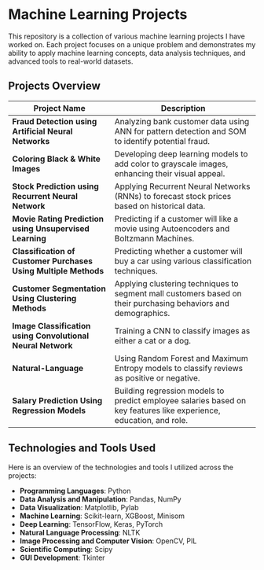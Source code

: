 # Machine Learning Projects

This repository is a collection of various machine learning projects I have worked on. Each project focuses on a unique problem and demonstrates my ability to apply machine learning concepts, data analysis techniques, and advanced tools to real-world datasets. 

## Projects Overview

| Project Name                     | Description                                                                 |
|----------------------------------|-----------------------------------------------------------------------------|
| **Fraud Detection using Artificial Neural Networks**  | Analyzing bank customer data using ANN for pattern detection and SOM to identify potential fraud. |
| **Coloring Black & White Images** | Developing deep learning models to add color to grayscale images, enhancing their visual appeal. |
| **Stock Prediction using Recurrent Neural Network**  | Applying Recurrent Neural Networks (RNNs) to forecast stock prices based on historical data. |
| **Movie Rating Prediction using Unsupervised Learning**  | Predicting if a customer will like a movie using Autoencoders and Boltzmann Machines. |
| **Classification of Customer Purchases Using Multiple Methods**  | Predicting whether a customer will buy a car using various classification techniques.  | 
| **Customer Segmentation Using Clustering Methods** | Applying clustering techniques to segment mall customers based on their purchasing behaviors and demographics. |
| **Image Classification using Convolutional Neural Network**  |  Training a CNN to classify images as either a cat or a dog. |
| **Natural-Language**  | Using Random Forest and Maximum Entropy models to classify reviews as positive or negative. |
| **Salary Prediction Using Regression Models** | Building regression models to predict employee salaries based on key features like experience, education, and role. |


## Technologies and Tools Used

Here is an overview of the technologies and tools I utilized across the projects:

- **Programming Languages**: Python  
- **Data Analysis and Manipulation**: Pandas, NumPy  
- **Data Visualization**: Matplotlib, Pylab  
- **Machine Learning**: Scikit-learn, XGBoost, Minisom  
- **Deep Learning**: TensorFlow, Keras, PyTorch  
- **Natural Language Processing**: NLTK  
- **Image Processing and Computer Vision**: OpenCV, PIL  
- **Scientific Computing**: Scipy  
- **GUI Development**: Tkinter 
